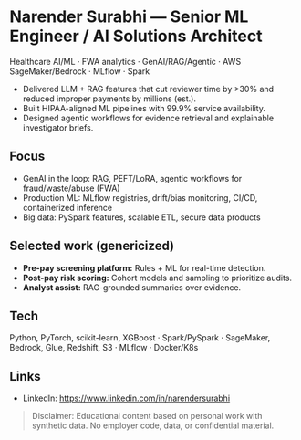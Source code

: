 # Narender Surabhi — Senior ML Engineer / AI Solutions Architect

Healthcare AI/ML · FWA analytics · GenAI/RAG/Agentic · AWS SageMaker/Bedrock · MLflow · Spark

- Delivered LLM + RAG features that cut reviewer time by >30% and reduced improper payments by millions (est.).
- Built HIPAA-aligned ML pipelines with 99.9% service availability.
- Designed agentic workflows for evidence retrieval and explainable investigator briefs.

## Focus
- GenAI in the loop: RAG, PEFT/LoRA, agentic workflows for fraud/waste/abuse (FWA)
- Production ML: MLflow registries, drift/bias monitoring, CI/CD, containerized inference
- Big data: PySpark features, scalable ETL, secure data products

## Selected work (genericized)
- **Pre-pay screening platform:** Rules + ML for real-time detection.
- **Post-pay risk scoring:** Cohort models and sampling to prioritize audits.
- **Analyst assist:** RAG-grounded summaries over evidence.

## Tech
Python, PyTorch, scikit-learn, XGBoost · Spark/PySpark · SageMaker, Bedrock, Glue, Redshift, S3 · MLflow · Docker/K8s

## Links
- LinkedIn: https://www.linkedin.com/in/narendersurabhi

> Disclaimer: Educational content based on personal work with synthetic data. No employer code, data, or confidential material.
